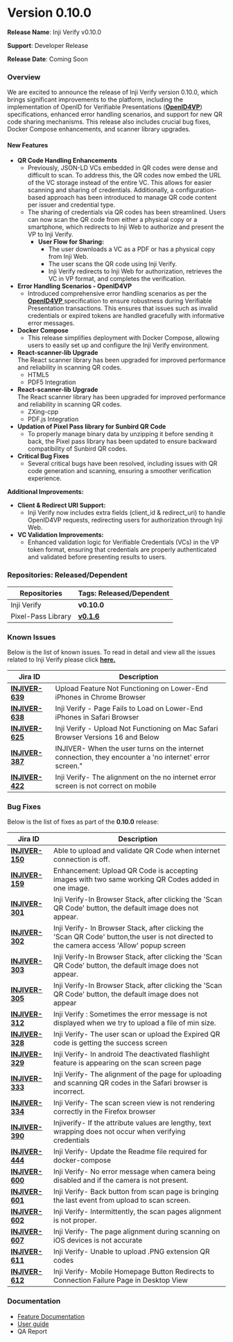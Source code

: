 # Version 0.10.0

**Release Name**: Inji Verify v0.10.0

**Support**: Developer Release

**Release Date**: Coming Soon

### **Overview**

We are excited to announce the release of Inji Verify version 0.10.0, which brings significant improvements to the platform, including the implementation of OpenID for Verifiable Presentations ([**OpenID4VP**](https://openid.net/specs/openid-4-verifiable-presentations-1\_0.html)) specifications, enhanced error handling scenarios, and support for new QR code sharing mechanisms. This release also includes crucial bug fixes, Docker Compose enhancements, and scanner library upgrades.

#### **New Features**

* **QR Code Handling Enhancements**
  * Previously, JSON-LD VCs embedded in QR codes were dense and difficult to scan. To address this, the QR codes now embed the URL of the VC storage instead of the entire VC. This allows for easier scanning and sharing of credentials. Additionally, a configuration-based approach has been introduced to manage QR code content per issuer and credential type.
  * The sharing of credentials via QR codes has been streamlined. Users can now scan the QR code from either a physical copy or a smartphone, which redirects to Inji Web to authorize and present the VP to Inji Verify.
    * **User Flow for Sharing:**
      * The user downloads a VC as a PDF or has a physical copy from Inji Web.
      * The user scans the QR code using Inji Verify.
      * Inji Verify redirects to Inji Web for authorization, retrieves the VC in VP format, and completes the verification.
* **Error Handling Scenarios - OpenID4VP**
  * Introduced comprehensive error handling scenarios as per the [**OpenID4VP** ](https://openid.net/specs/openid-4-verifiable-presentations-1\_0.html)specification to ensure robustness during Verifiable Presentation transactions. This ensures that issues such as invalid credentials or expired tokens are handled gracefully with informative error messages.
* **Docker Compose**
  * This release simplifies deployment with Docker Compose, allowing users to easily set up and configure the Inji Verify environment.
* **React-scanner-lib Upgrade**\
  The React scanner library has been upgraded for improved performance and reliability in scanning QR codes.
  * HTML5
  * PDF5 Integration
* **React-scanner-lib Upgrade**\
  The React scanner library has been upgraded for improved performance and reliability in scanning QR codes.
  * ZXing-cpp
  * PDF.js Integration
* **Updation of Pixel Pass library for Sunbird QR Code**
  * To properly manage binary data by unzipping it before sending it back, the Pixel pass library has been updated to ensure backward compatibility of Sunbird QR codes.
* **Critical Bug Fixes**
  * Several critical bugs have been resolved, including issues with QR code generation and scanning, ensuring a smoother verification experience.

**Additional Improvements:**

* **Client & Redirect URI Support:**
  * Inji Verify now includes extra fields (client\_id & redirect\_uri) to handle OpenID4VP requests, redirecting users for authorization through Inji Web.
* **VC Validation Improvements:**
  * Enhanced validation logic for Verifiable Credentials (VCs) in the VP token format, ensuring that credentials are properly authenticated and validated before presenting results to users.

### **Repositories: Released/Dependent**

| **Repositories**   | **Tags: Released/Dependent**                                         |
| ------------------ | -------------------------------------------------------------------- |
| Inji Verify        | **v0.10.0**                                                          |
| Pixel-Pass Library | [**v0.1.6**](https://www.npmjs.com/package/@mosip/pixelpass/v/0.1.6) |

### **Known Issues**

Below is the list of known issues. To read in detail and view all the issues related to Inji Verify please click [**here.**](https://mosip.atlassian.net/issues/?jql=project%20%3D%20%22INJIVER%22%20AND%20status%20%21%3D%20Closed%20AND%20type%20%3D%20Bug%20ORDER%20BY%20created%20DESC)

| **Jira ID**                                                       | **Description**                                                                                        |
| ----------------------------------------------------------------- | ------------------------------------------------------------------------------------------------------ |
| [**INJIVER-639**](https://mosip.atlassian.net/browse/INJIVER-639) | Upload Feature Not Functioning on Lower-End iPhones in Chrome Browser                                  |
| [**INJIVER-638**](https://mosip.atlassian.net/browse/INJIVER-638) | Inji Verify - Page Fails to Load on Lower-End iPhones in Safari Browser                                |
| [**INJIVER-625**](https://mosip.atlassian.net/browse/INJIVER-625) | Inji Verify - Upload Not Functioning on Mac Safari Browser Versions 16 and Below                       |
| [**INJIVER-387**](https://mosip.atlassian.net/browse/INJIVER-387) | INJIVER- When the user turns on the internet connection, they encounter a 'no internet' error screen." |
| [**INJIVER-422**](https://mosip.atlassian.net/browse/INJIVER-422) | Inji Verify- The alignment on the no internet error screen is not correct on mobile                    |

### **Bug Fixes**

Below is the list of fixes as part of the **0.10.0** release:

| **Jira ID**                                                       | **Description**                                                                                                                            |
| ----------------------------------------------------------------- | ------------------------------------------------------------------------------------------------------------------------------------------ |
| [**INJIVER-150**](https://mosip.atlassian.net/browse/INJIVER-150) | Able to upload and validate QR Code when internet connection is off.                                                                       |
| [**INJIVER-159**](https://mosip.atlassian.net/browse/INJIVER-159) | Enhancement: Upload QR Code is accepting images with two same working QR Codes added in one image.                                         |
| [**INJIVER-301**](https://mosip.atlassian.net/browse/INJIVER-301) | Inji Verify-In Browser Stack, after clicking the 'Scan QR Code' button, the default image does not appear.                                 |
| [**INJIVER-302**](https://mosip.atlassian.net/browse/INJIVER-302) | Inji Verify- In Browser Stack, after clicking the 'Scan QR Code' button,the user is not directed to the camera access 'Allow' popup screen |
| [**INJIVER-303**](https://mosip.atlassian.net/browse/INJIVER-303) | Inji Verify-In Browser Stack, after clicking the 'Scan QR Code' button, the default image does not appear.                                 |
| [**INJIVER-305**](https://mosip.atlassian.net/browse/INJIVER-305) | Inji Verify-In Browser Stack, after clicking the 'Scan QR Code' button, the default image does not appear                                  |
| [**INJIVER-312**](https://mosip.atlassian.net/browse/INJIVER-312) | Inji Verify : Sometimes the error message is not displayed when we try to upload a file of min size.                                       |
| [**INJIVER-328**](https://mosip.atlassian.net/browse/INJIVER-328) | Inji Verify- The user scan or upload the Expired QR code is getting the success screen                                                     |
| [**INJIVER-329**](https://mosip.atlassian.net/browse/INJIVER-329) | Inji Verify- In android The deactivated flashlight feature is appearing on the scan screen page                                            |
| [**INJIVER-333**](https://mosip.atlassian.net/browse/INJIVER-333) | Inji Verify- The alignment of the page for uploading and scanning QR codes in the Safari browser is incorrect.                             |
| [**INJIVER-334**](https://mosip.atlassian.net/browse/INJIVER-334) | Inji Verify- The scan screen view is not rendering correctly in the Firefox browser                                                        |
| [**INJIVER-390**](https://mosip.atlassian.net/browse/INJIVER-390) | Injiverify- If the attribute values are lengthy, text wrapping does not occur when verifying credentials                                   |
| [**INJIVER-444**](https://mosip.atlassian.net/browse/INJIVER-444) | Inji Verify- Update the Readme file required for docker-compose                                                                            |
| [**INJIVER-600**](https://mosip.atlassian.net/browse/INJIVER-600) | Inji Verify- No error message when camera being disabled and if the camera is not present.                                                 |
| [**INJIVER-601**](https://mosip.atlassian.net/browse/INJIVER-601) | Inji Verify- Back button from scan page is bringing the last event from upload to scan screen.                                             |
| [**INJIVER-602**](https://mosip.atlassian.net/browse/INJIVER-602) | Inji Verify- Intermittently, the scan pages alignment is not proper.                                                                       |
| [**INJIVER-607**](https://mosip.atlassian.net/browse/INJIVER-607) | Inji Verify- The page alignment during scanning on iOS devices is not accurate                                                             |
| [**INJIVER-611**](https://mosip.atlassian.net/browse/INJIVER-611) | Inji Verify- Unable to upload .PNG extension QR codes                                                                                      |
| [**INJIVER-612**](https://mosip.atlassian.net/browse/INJIVER-612) | Inji Verify- Mobile Homepage Button Redirects to Connection Failure Page in Desktop View                                                   |

### **Documentation**

* [Feature Documentation](../functional-overview/features.md)
* [User guide](../functional-overview/end-user-guide.md)
* QA Report
